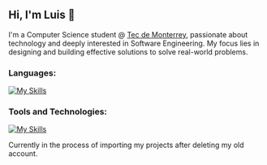 ## Hi, I'm Luis 👋
I'm a Computer Science student @ [Tec de Monterrey](https://tec.mx/en), passionate about technology and deeply interested in Software Engineering. My focus lies in designing and building effective solutions to solve real-world problems.

### Languages:
[![My Skills](https://skillicons.dev/icons?i=cpp,c,cs,py,js,html,css,r,swift,matlab)](https://skillicons.dev)

### Tools and Technologies:
[![My Skills](https://skillicons.dev/icons?i=mysql,postgres,nodejs,express,flask,bootstrap,tailwind,dotnet,git,gcp,postman,unity,vercel,figma)](https://skillicons.dev)

Currently in the process of importing my projects after deleting my old account.  
